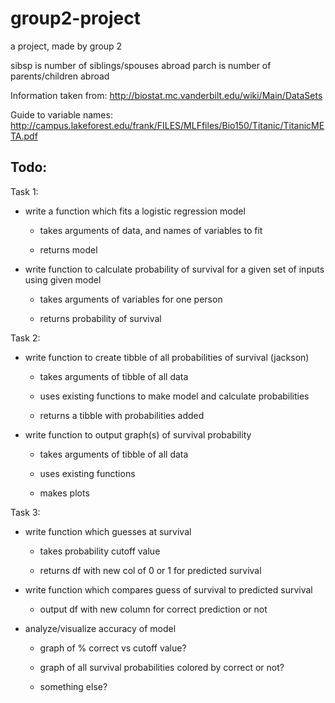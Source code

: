 # group2-project

 a project, made by group 2

 sibsp is number of siblings/spouses abroad
 parch is number of parents/children abroad

Information taken from: http://biostat.mc.vanderbilt.edu/wiki/Main/DataSets

Guide to variable names:
http://campus.lakeforest.edu/frank/FILES/MLFfiles/Bio150/Titanic/TitanicMETA.pdf

## Todo:

Task 1:

- write a function which fits a logistic regression model
  
  - takes arguments of data, and names of variables to fit
  
  - returns model

- write function to calculate probability of survival for a given set of inputs using given model
  
  - takes arguments of variables for one person
  
  - returns probability of survival

Task 2:

- write function to create tibble of all probabilities of survival (jackson)
  
  - takes arguments of tibble of all data
  
  - uses existing functions to make model and calculate probabilities
  
  - returns a tibble with probabilities added

- write function to output graph(s) of survival probability
  
  - takes arguments of tibble of all data
  
  - uses existing functions
  
  - makes plots

Task 3:

- write function which guesses at survival
  
  - takes probability cutoff value
  
  - returns df with new col of 0 or 1 for predicted survival

- write function which compares guess of survival to predicted survival
  
  - output df with new column for correct prediction or not

- analyze/visualize accuracy of model
  
  - graph of % correct vs cutoff value?
  
  - graph of all survival probabilities colored by correct or not?
  
  - something else?
